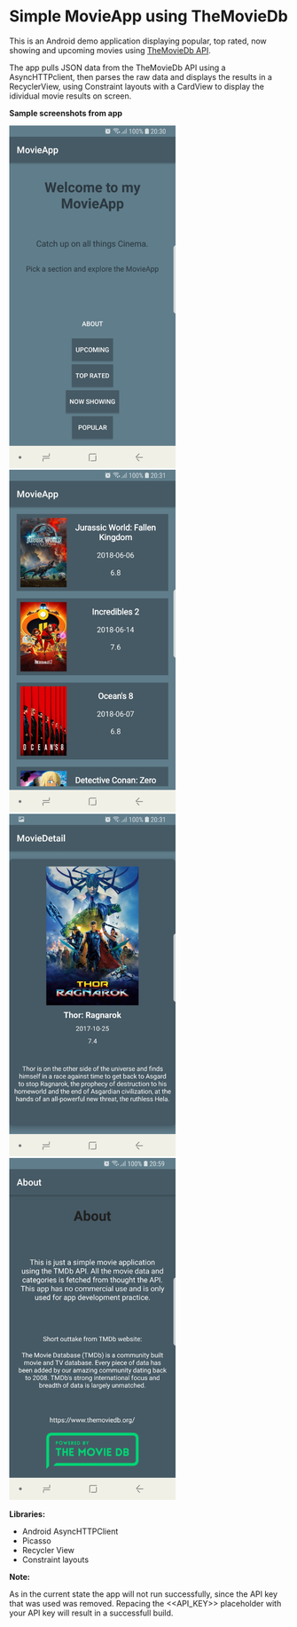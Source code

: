 # Simple MovieApp using TheMovieDb

This is an Android demo application displaying popular, top rated, now showing and upcoming movies using [TheMovieDb API](https://www.themoviedb.org/documentation/api).

The app pulls JSON data from the TheMovieDb API using a AsyncHTTPclient, then parses the raw data and displays the results in a RecyclerView, using Constraint layouts with a CardView to display the idividual movie results on screen.

**Sample screenshots from app**

<img src="app/Screenshots/LandingPage.jpg" width="300"> <img src="app/Screenshots/MovieList.jpg" width="300"> <img src="app/Screenshots/MovieDetails.jpg" width="300"> <img src="app/Screenshots/AboutPage.jpg" width="300">

**Libraries:**

* Android AsyncHTTPClient
* Picasso
* Recycler View
* Constraint layouts

**Note:** 

As in the current state the app will not run successfully, since the API key that was used was removed. Repacing the <<API_KEY>> placeholder with your API key will result in a successfull build.
